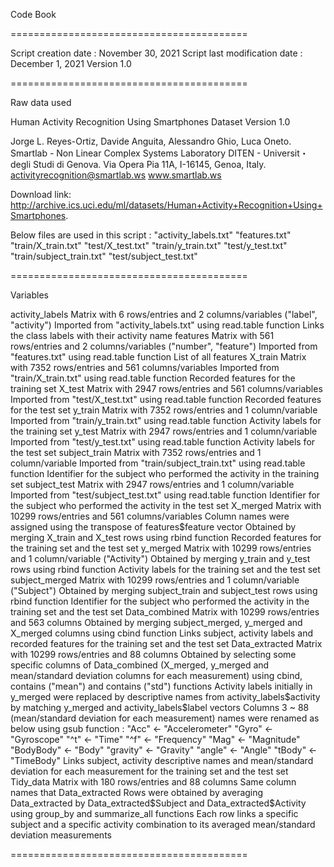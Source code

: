Code Book

=========================================

Script creation date : November 30, 2021
Script last modification date : December 1, 2021
Version 1.0

=========================================

Raw data used

Human Activity Recognition Using Smartphones Dataset
Version 1.0

Jorge L. Reyes-Ortiz, Davide Anguita, Alessandro Ghio, Luca Oneto.
Smartlab - Non Linear Complex Systems Laboratory
DITEN - Universit・degli Studi di Genova.
Via Opera Pia 11A, I-16145, Genoa, Italy.
activityrecognition@smartlab.ws
www.smartlab.ws

Download link: http://archive.ics.uci.edu/ml/datasets/Human+Activity+Recognition+Using+Smartphones.

Below files are used in this script :
	"activity_labels.txt"
	"features.txt"
	"train/X_train.txt"
	"test/X_test.txt"
	"train/y_train.txt"
	"test/y_test.txt"
	"train/subject_train.txt"
	"test/subject_test.txt"

=========================================

Variables

activity_labels
	Matrix with 6 rows/entries and 2 columns/variables ("label", "activity") 
	Imported from "activity_labels.txt" using read.table function
	Links the class labels with their activity name
features
	Matrix with 561 rows/entries and 2 columns/variables ("number", "feature") 
	Imported from "features.txt" using read.table function
	List of all features
X_train
	Matrix with 7352 rows/entries and 561 columns/variables 
	Imported from "train/X_train.txt" using read.table function
	Recorded features for the training set
X_test
	Matrix with 2947 rows/entries and 561 columns/variables 
	Imported from "test/X_test.txt" using read.table function
	Recorded features for the test set
y_train
	Matrix with 7352 rows/entries and 1 column/variable 
	Imported from "train/y_train.txt" using read.table function
	Activity labels for the training set
y_test
	Matrix with 2947 rows/entries and 1 column/variable 
	Imported from "test/y_test.txt" using read.table function
	Activity labels for the test set
subject_train
	Matrix with 7352 rows/entries and 1 column/variable 
	Imported from "train/subject_train.txt" using read.table function
	Identifier for the subject who performed the activity in the training set
subject_test
	Matrix with 2947 rows/entries and 1 column/variable 
	Imported from "test/subject_test.txt" using read.table function
	Identifier for the subject who performed the activity in the test set
X_merged
	Matrix with 10299 rows/entries and 561 columns/variables 
	Column names were assigned using the transpose of features$feature vector
	Obtained by merging X_train and X_test rows using rbind function
	Recorded features for the training set and the test set
y_merged
	Matrix with 10299 rows/entries and 1 column/variable ("Activity") 
	Obtained by merging y_train and y_test rows using rbind function
	Activity labels for the training set and the test set
subject_merged
	Matrix with 10299 rows/entries and 1 column/variable ("Subject")
	Obtained by merging subject_train and subject_test rows using rbind function
	Identifier for the subject who performed the activity in the training set and the test set
Data_combined
	Matrix with 10299 rows/entries and 563 columns
	Obtained by merging subject_merged, y_merged and X_merged columns using cbind function
	Links subject, activity labels and recorded features for the training set and the test set
Data_extracted
	Matrix with 10299 rows/entries and 88 columns
	Obtained by selecting some specific columns of Data_combined (X_merged, y_merged and mean/standard deviation columns for each measurement) using cbind, contains ("mean") and contains ("std") functions
	Activity labels initially in y_merged were replaced by descriptive names from activity_labels$activity by matching y_merged and activity_labels$label vectors
	Columns 3 ~ 88 (mean/standard deviation for each measurement) names were renamed as below using gsub function :
		"Acc" <- "Accelerometer"
		"Gyro" <- "Gyroscope"
		"^t" <- "Time"
		"^f" <- "Frequency"
		"Mag" <- "Magnitude"
		"BodyBody" <- "Body"
		"gravity" <- "Gravity"
		"angle" <- "Angle"
		"tBody" <- "TimeBody"
	Links subject, activity descriptive names and mean/standard deviation for each measurement for the training set and the test set
Tidy_data
	Matrix with 180 rows/entries and 88 columns
	Same column names that Data_extracted
	Rows were obtained by averaging Data_extracted by Data_extracted$Subject and Data_extracted$Activity using group_by and summarize_all functions
	Each row links a specific subject and a specific activity combination to its averaged mean/standard deviation measurements

=========================================
